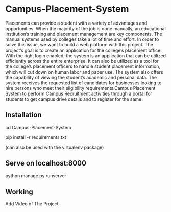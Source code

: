 # Campus-Placement-System

Placements can provide a student with a variety of advantages and opportunities. When the majority of the job is done manually, an educational institution’s training and placement management are key components. The manual systems used by colleges take a lot of time and effort. In order to solve this issue, we want to build a web platform with this project. The project’s goal is to create an application for the college’s placement office. With the right login enabled, the system is an application that can be utilized efficiently across the entire enterprise. It can also be utilized as a tool for the college’s placement officers to handle student placement information, which will cut down on human labor and paper use. The system also offers the capability of viewing the student’s academic and personal data. The system receives the requested list of candidates for businesses looking to hire persons who meet their eligibility requirements.Campus Placement System to perform Campus Recruitment activities through a portal for students to get campus drive details and to register for the same.



##   Installation  ##

cd Campus-Placement-System 

pip install -r requirements.txt

(can also be used with the virtualenv package)

##  Serve on localhost:8000 ##

python manage.py runserver   

## Working ##
Add Video of The Project
<!-- ![Project](https://github.com/abhaykrishnanmn/crs/assets/75512915/e6bcb6a4-ad48-4e8d-b33c-ce46a9829187) -->

<!-- ## Production ##

https://railway.app/


